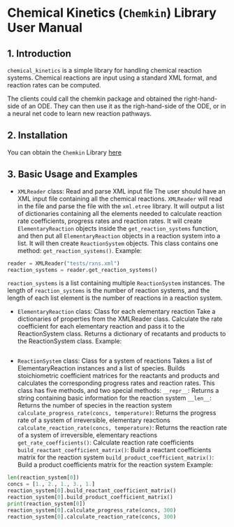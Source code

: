 
# Chemical Kinetics (`Chemkin`) Library User Manual

## 1. Introduction 

`chemical_kinetics` is a simple library for handling chemical reaction systems. Chemical reactions are input using a standard XML format, and reaction rates can be computed.

The clients could call the chemkin package and obtained the right-hand-side of an ODE. They can then use it as the righ-hand-side of the ODE, or in a neural net code to learn new reaction pathways.
 
## 2. Installation
You can obtain the `Chemkin` Library [here](https://github.com/cs207-2017-group13/cs207-FinalProject)

## 3. Basic Usage and Examples
- `XMLReader` class: Read and parse XML input file
The user should have an XML input file containing all the chemical reactions. `XMLReader` will read in the file and parse the file with the `xml.etree` library. It will output a list of dictionaries containing all the elements needed to calculate reaction rate coefficients, progress rates and reaction rates. It will create `ElementaryReaction` objects inside the `get_reaction_systems` function, and then put all `ElementaryReaction` objects in a reaction system into a list. It will then create `ReactionSystem` objects.
This class contains one method: `get_reaction_systems()`.
Example:
```python
reader = XMLReader("tests/rxns.xml")
reaction_systems = reader.get_reaction_systems()
```
`reaction_systems` is a list containing multiple `ReactionSystem` instances. The length of `reaction_systems` is the number of reaction systems, and the length of each list element is the number of reactions in a reaction system.

- `ElementaryReaction` class: Class for each elementary reaction
 Take a dictionaries of properties from the XMLReader class. Calculate the rate coefficient for each elementary reaction and pass it to the ReactionSystem class. Returns a dictionary of recatants and products to the ReactionSystem class.
 Example:
 ```python
 
 ```

- `ReactionSystem` class: Class for a system of reactions
Takes a list of ElementaryReaction instances and a list of species. Builds stoichiometric coefficient matrices for the reactants and products and calculates the corresponding progress rates and reaction rates.
This class has five methods, and two special methods:
`__repr__`: Returns a string containing basic information for the reaction system
`__len__`: Returns the number of species in the reaction system
`calculate_progress_rate(concs, temperature)`: Returns the progress rate of a system of irreversible, elementary reactions
`calculate_reaction_rate(concs, temperature)`: Returns the reaction rate of a system of irreversible, elementary reactions
`get_rate_coefficients()`: Calculate reaction rate coefficients
`build_reactant_coefficient_matrix()`: Build a reactant coefficients matrix for the reaction system
`build_product_coefficient_matrix()`: Build a product coefficients matrix for the reaction system
Example:
```python
len(reaction_system[0])
concs = [1., 2., 1., 3., 1.]
reaction_system[0].build_reactant_coefficient_matrix()
reaction_system[0].build_product_coefficient_matrix()
print(reaction_system[0])
reaction_system[0].calculate_progress_rate(concs, 300)
reaction_system[0].calculate_reaction_rate(concs, 300)
```